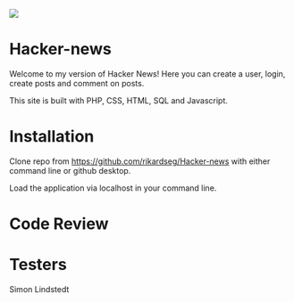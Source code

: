 ![](https://media.giphy.com/media/o0vwzuFwCGAFO/giphy.gif)

# Hacker-news

Welcome to my version of Hacker News!
Here you can create a user, login,
create posts and comment on posts.

This site is built with PHP, CSS, HTML, SQL and Javascript.

# Installation

Clone repo from https://github.com/rikardseg/Hacker-news
with either command line or github desktop.

Load the application via localhost in your command line.

# Code Review

# Testers

Simon Lindstedt
